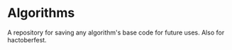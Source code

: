 # Algorithms
A repository for saving any algorithm's base code for future uses. Also for hactoberfest.
